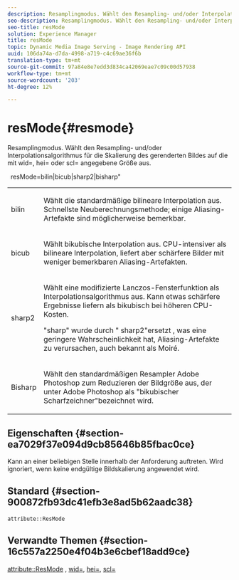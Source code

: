 ```yaml
---
description: Resamplingmodus. Wählt den Resampling- und/oder Interpolationsalgorithmus für die Skalierung des gerenderten Bildes auf die mit wid=, hei= oder scl= angegebene Größe aus.
seo-description: Resamplingmodus. Wählt den Resampling- und/oder Interpolationsalgorithmus für die Skalierung des gerenderten Bildes auf die mit wid=, hei= oder scl= angegebene Größe aus.
seo-title: resMode
solution: Experience Manager
title: resMode
topic: Dynamic Media Image Serving - Image Rendering API
uuid: 106da74a-d7da-4998-a719-c4c69ae36f6b
translation-type: tm+mt
source-git-commit: 97a84e8e7edd3d834ca42069eae7c09c00d57938
workflow-type: tm+mt
source-wordcount: '203'
ht-degree: 12%

---
```



# resMode{#resmode}

Resamplingmodus. Wählt den Resampling- und/oder Interpolationsalgorithmus für die Skalierung des gerenderten Bildes auf die mit wid=, hei= oder scl= angegebene Größe aus.

` `resMode=bilin|bicub|sharp2|bisharp&quot;

<table id="table_AF954C101B30473FAFE9930C7B694305"> 
 <tbody> 
  <tr> 
   <td colname="col1"> <p> <span class="+ topic/ph pr-d/codeph codeph"> bilin  </span> </p> </td> 
   <td colname="col2"> <p>Wählt die standardmäßige bilineare Interpolation aus. Schnellste Neuberechnungsmethode; einige Aliasing-Artefakte sind möglicherweise bemerkbar. </p> </td> 
  </tr> 
  <tr> 
   <td colname="col1"> <p> <span class="+ topic/ph pr-d/codeph codeph"> bicub  </span> </p> </td> 
   <td colname="col2"> <p>Wählt bikubische Interpolation aus. CPU-intensiver als bilineare Interpolation, liefert aber schärfere Bilder mit weniger bemerkbaren Aliasing-Artefakten. </p> </td> 
  </tr> 
  <tr> 
   <td colname="col1"> <p> <span class="+ topic/ph pr-d/codeph codeph"> sharp2  </span> </p> </td> 
   <td colname="col2"> <p>Wählt eine modifizierte Lanczos-Fensterfunktion als Interpolationsalgorithmus aus. Kann etwas schärfere Ergebnisse liefern als bikubisch bei höheren CPU-Kosten. </p> <p> <span class="codeph"> "sharp" </span> wurde durch " <span class="codeph"> sharp2"ersetzt  </span>, was eine geringere Wahrscheinlichkeit hat, Aliasing-Artefakte zu verursachen, auch bekannt als Moiré. </p> </td> 
  </tr> 
  <tr> 
   <td colname="col1"> <p> <span class="codeph"> Bisharp  </span> </p> </td> 
   <td colname="col2"> <p>Wählt den standardmäßigen Resampler <span class="keyword"> Adobe Photoshop </span> zum Reduzieren der Bildgröße aus, der unter <span class="keyword"> Adobe Photoshop </span> als "bikubischer Scharfzeichner"bezeichnet wird. </p> </td> 
  </tr> 
 </tbody> 
</table>

## Eigenschaften {#section-ea7029f37e094d9cb85646b85fbac0ce}

Kann an einer beliebigen Stelle innerhalb der Anforderung auftreten. Wird ignoriert, wenn keine endgültige Bildskalierung angewendet wird.

## Standard {#section-900872fb93dc41efb3e8ad5b62aadc38}

`attribute::ResMode`

## Verwandte Themen {#section-16c557a2250e4f04b3e6cbef18add9ce}

[attribute::ResMode](../../../../../ir-api/material-cat/image-rendering-api-ref/c-ir-material-catalog/c-ir-attributes-reference/r-ir-cat-resmode.md#reference-fdca7eb6d5104fdeae9d6ac42251db82) ,  [wid=](../../../../../ir-api/http-protocol/image-rendering-api-ref/c-ir-http-protocol-ref/c-ir-http-protocol-command-reference/r-ir-wid.md#reference-b7e691b0624941168c94b2749ae233ec),  [hei=](../../../../../ir-api/http-protocol/image-rendering-api-ref/c-ir-http-protocol-ref/c-ir-http-protocol-command-reference/r-ir-hei.md#reference-1c08f60365a94417a39867c09cac5478),  [scl=](../../../../../ir-api/http-protocol/image-rendering-api-ref/c-ir-http-protocol-ref/c-ir-http-protocol-command-reference/r-ir-scl.md#reference-b14b51a6cbe34f0bba42880540592f29)
